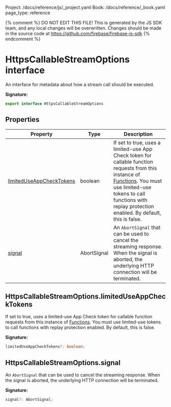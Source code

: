 Project: /docs/reference/js/_project.yaml
Book: /docs/reference/_book.yaml
page_type: reference

{% comment %}
DO NOT EDIT THIS FILE!
This is generated by the JS SDK team, and any local changes will be
overwritten. Changes should be made in the source code at
https://github.com/firebase/firebase-js-sdk
{% endcomment %}

# HttpsCallableStreamOptions interface
An interface for metadata about how a stream call should be executed.

<b>Signature:</b>

```typescript
export interface HttpsCallableStreamOptions 
```

## Properties

|  Property | Type | Description |
|  --- | --- | --- |
|  [limitedUseAppCheckTokens](./functions.httpscallablestreamoptions.md#httpscallablestreamoptionslimiteduseappchecktokens) | boolean | If set to true, uses a limited-use App Check token for callable function requests from this instance of [Functions](./functions.functions.md#functions_interface)<!-- -->. You must use limited-use tokens to call functions with replay protection enabled. By default, this is false. |
|  [signal](./functions.httpscallablestreamoptions.md#httpscallablestreamoptionssignal) | AbortSignal | An <code>AbortSignal</code> that can be used to cancel the streaming response. When the signal is aborted, the underlying HTTP connection will be terminated. |

## HttpsCallableStreamOptions.limitedUseAppCheckTokens

If set to true, uses a limited-use App Check token for callable function requests from this instance of [Functions](./functions.functions.md#functions_interface)<!-- -->. You must use limited-use tokens to call functions with replay protection enabled. By default, this is false.

<b>Signature:</b>

```typescript
limitedUseAppCheckTokens?: boolean;
```

## HttpsCallableStreamOptions.signal

An `AbortSignal` that can be used to cancel the streaming response. When the signal is aborted, the underlying HTTP connection will be terminated.

<b>Signature:</b>

```typescript
signal?: AbortSignal;
```
